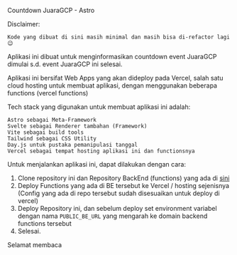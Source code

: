 Countdown JuaraGCP - Astro

Disclaimer:

    Kode yang dibuat di sini masih minimal dan masih bisa di-refactor lagi 😉

Aplikasi ini dibuat untuk menginformasikan countdown event JuaraGCP dimulai s.d. event JuaraGCP ini selesai.

Aplikasi ini bersifat Web Apps yang akan dideploy pada Vercel, salah satu cloud hosting untuk membuat aplikasi, dengan menggunakan beberapa functions (vercel functions)

Tech stack yang digunakan untuk membuat aplikasi ini adalah:

    Astro sebagai Meta-Framework
    Svelte sebagai Renderer tambahan (Framework)
    Vite sebagai build tools
    Tailwind sebagai CSS Utility
    Day.js untuk pustaka pemanipulasi tanggal
    Vercel sebagai tempat hosting aplikasi ini dan functionsnya

Untuk menjalankan aplikasi ini, dapat dilakukan dengan cara:

  1. Clone repository ini dan Repository BackEnd (functions) yang ada di [sini](https://github.com/withered-flowers/apps-validate-qwiklabs-juaragcp)
  1. Deploy Functions yang ada di BE tersebut ke Vercel / hosting sejenisnya (Config yang ada di repo tersebut sudah disesuaikan untuk deploy di vercel)
  1. Deploy Repository ini, dan sebelum deploy set environment variabel dengan nama `PUBLIC_BE_URL` yang mengarah ke domain backend functions tersebut
  1. Selesai.
    

Selamat membaca